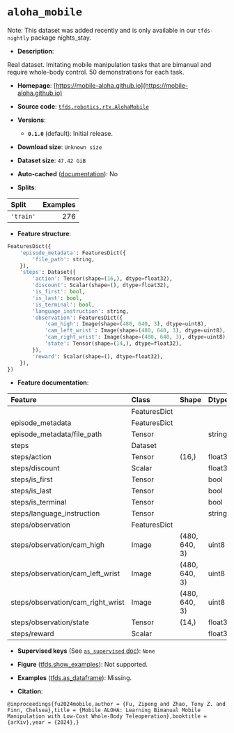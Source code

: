 <div itemscope itemtype="http://schema.org/Dataset">
  <div itemscope itemprop="includedInDataCatalog" itemtype="http://schema.org/DataCatalog">
    <meta itemprop="name" content="TensorFlow Datasets" />
  </div>
  <meta itemprop="name" content="aloha_mobile" />
  <meta itemprop="description" content="Real dataset. Imitating mobile manipulation tasks that are bimanual and require whole-body control.  50 demonstrations for each task.&#10;&#10;To use this dataset:&#10;&#10;```python&#10;import tensorflow_datasets as tfds&#10;&#10;ds = tfds.load(&#x27;aloha_mobile&#x27;, split=&#x27;train&#x27;)&#10;for ex in ds.take(4):&#10;  print(ex)&#10;```&#10;&#10;See [the guide](https://www.tensorflow.org/datasets/overview) for more&#10;informations on [tensorflow_datasets](https://www.tensorflow.org/datasets).&#10;&#10;" />
  <meta itemprop="url" content="https://www.tensorflow.org/datasets/catalog/aloha_mobile" />
  <meta itemprop="sameAs" content="https://mobile-aloha.github.io" />
  <meta itemprop="citation" content="@inproceedings{fu2024mobile,author = {Fu, Zipeng and Zhao, Tony Z. and Finn, Chelsea},title = {Mobile ALOHA: Learning Bimanual Mobile Manipulation with Low-Cost Whole-Body Teleoperation},booktitle = {arXiv},year = {2024},}" />
</div>

# `aloha_mobile`


Note: This dataset was added recently and is only available in our
`tfds-nightly` package
<span class="material-icons" title="Available only in the tfds-nightly package">nights_stay</span>.

*   **Description**:

Real dataset. Imitating mobile manipulation tasks that are bimanual and require
whole-body control. 50 demonstrations for each task.

*   **Homepage**:
    [https://mobile-aloha.github.io](https://mobile-aloha.github.io)

*   **Source code**:
    [`tfds.robotics.rtx.AlohaMobile`](https://github.com/tensorflow/datasets/tree/master/tensorflow_datasets/robotics/rtx/rtx.py)

*   **Versions**:

    *   **`0.1.0`** (default): Initial release.

*   **Download size**: `Unknown size`

*   **Dataset size**: `47.42 GiB`

*   **Auto-cached**
    ([documentation](https://www.tensorflow.org/datasets/performances#auto-caching)):
    No

*   **Splits**:

Split     | Examples
:-------- | -------:
`'train'` | 276

*   **Feature structure**:

```python
FeaturesDict({
    'episode_metadata': FeaturesDict({
        'file_path': string,
    }),
    'steps': Dataset({
        'action': Tensor(shape=(16,), dtype=float32),
        'discount': Scalar(shape=(), dtype=float32),
        'is_first': bool,
        'is_last': bool,
        'is_terminal': bool,
        'language_instruction': string,
        'observation': FeaturesDict({
            'cam_high': Image(shape=(480, 640, 3), dtype=uint8),
            'cam_left_wrist': Image(shape=(480, 640, 3), dtype=uint8),
            'cam_right_wrist': Image(shape=(480, 640, 3), dtype=uint8),
            'state': Tensor(shape=(14,), dtype=float32),
        }),
        'reward': Scalar(shape=(), dtype=float32),
    }),
})
```

*   **Feature documentation**:

Feature                           | Class        | Shape         | Dtype   | Description
:-------------------------------- | :----------- | :------------ | :------ | :----------
                                  | FeaturesDict |               |         |
episode_metadata                  | FeaturesDict |               |         |
episode_metadata/file_path        | Tensor       |               | string  |
steps                             | Dataset      |               |         |
steps/action                      | Tensor       | (16,)         | float32 |
steps/discount                    | Scalar       |               | float32 |
steps/is_first                    | Tensor       |               | bool    |
steps/is_last                     | Tensor       |               | bool    |
steps/is_terminal                 | Tensor       |               | bool    |
steps/language_instruction        | Tensor       |               | string  |
steps/observation                 | FeaturesDict |               |         |
steps/observation/cam_high        | Image        | (480, 640, 3) | uint8   |
steps/observation/cam_left_wrist  | Image        | (480, 640, 3) | uint8   |
steps/observation/cam_right_wrist | Image        | (480, 640, 3) | uint8   |
steps/observation/state           | Tensor       | (14,)         | float32 |
steps/reward                      | Scalar       |               | float32 |

*   **Supervised keys** (See
    [`as_supervised` doc](https://www.tensorflow.org/datasets/api_docs/python/tfds/load#args)):
    `None`

*   **Figure**
    ([tfds.show_examples](https://www.tensorflow.org/datasets/api_docs/python/tfds/visualization/show_examples)):
    Not supported.

*   **Examples**
    ([tfds.as_dataframe](https://www.tensorflow.org/datasets/api_docs/python/tfds/as_dataframe)):
    Missing.

*   **Citation**:

```
@inproceedings{fu2024mobile,author = {Fu, Zipeng and Zhao, Tony Z. and Finn, Chelsea},title = {Mobile ALOHA: Learning Bimanual Mobile Manipulation with Low-Cost Whole-Body Teleoperation},booktitle = {arXiv},year = {2024},}
```

